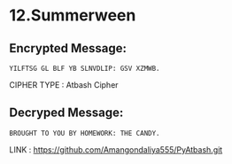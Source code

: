# 12.Summerween


## Encrypted Message:

```
YILFTSG GL BLF YB SLNVDLIP: GSV XZMWB.   
```

CIPHER TYPE : Atbash Cipher 

## Decryped Message:

```	
BROUGHT TO YOU BY HOMEWORK: THE CANDY.  
```

LINK : https://github.com/Amangondaliya555/PyAtbash.git
